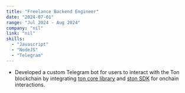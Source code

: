 ```yaml
---
title: "Freelance Backend Engineer"
date: "2024-07-01"
range: "Jul 2024 - Aug 2024"
company: "nil"
link: "nil"
skills:
  - "Javascript"
  - "NodeJS"
  - "Telegram"
---
```


- Developed a custom Telegram bot for users to interact with the Ton blockchain by integrating [ton core library](https://www.npmjs.com/package/@ton/core) and [ston SDK](https://www.npmjs.com/package/@ston-fi/sdk) for onchain interactions.
